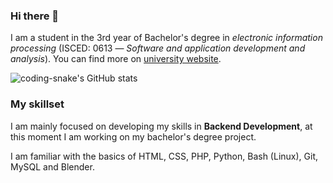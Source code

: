 ### Hi there 👋

I am a student in the 3rd year of Bachelor's degree in _electronic information processing_ (ISCED: 0613 — _Software and application development and analysis_). You can find more on [university website](https://sylabus.uj.edu.pl/en/5/1/2/9/126).

![coding-snake's GitHub stats](https://github-readme-stats.vercel.app/api?username=coding-snake&show_icons=true&theme=onedark)

### My skillset

I am mainly focused on developing my skills in **Backend Development**, at this moment I am working on my bachelor's degree project.

I am familiar with the basics of HTML, CSS, PHP, Python, Bash (Linux), Git, MySQL and Blender.

<!--
⭐⭐⭐⭐⭐
🌑🌑🌑🌑🌑
-->
